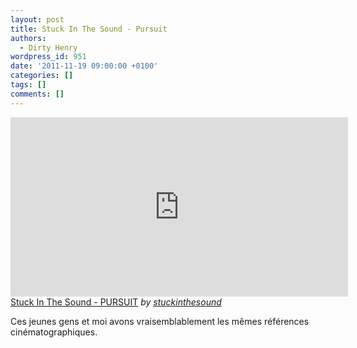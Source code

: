 ```yaml
---
layout: post
title: Stuck In The Sound - Pursuit
authors:
  - Dirty Henry
wordpress_id: 951
date: '2011-11-19 09:00:00 +0100'
categories: []
tags: []
comments: []
---
```

<iframe frameborder="0" width="540" height="287" src="http://www.dailymotion.com/embed/video/xm7rw8"></iframe><br /><a href="http://www.dailymotion.com/video/xm7rw8_stuck-in-the-sound-pursuit_music" target="_blank">Stuck In The Sound - PURSUIT</a> <i>by <a href="http://www.dailymotion.com/stuckinthesound" target="_blank">stuckinthesound</a></i>

Ces jeunes gens et moi avons vraisemblablement les mêmes références cinématographiques.
